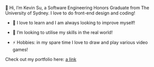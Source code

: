 👋 Hi, I’m Kevin Su,
a Software Engineering Honors Graduate from The University of Sydney. I love to do front-end design and coding!

- 🌱 I love to learn and I am always looking to improve myself!

- 👯 I’m looking to utilise my skills in the real world!

- ⚡ Hobbies: in my spare time I love to draw and play various video games!

Check out my portfolio here: [a link](https://kevin-web.s3-ap-southeast-2.amazonaws.com/build/index.html)


